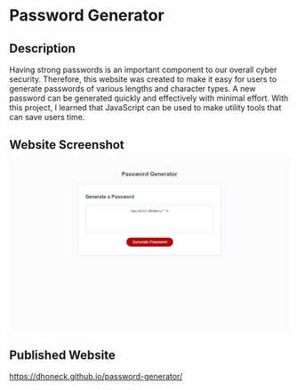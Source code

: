 # Password Generator

## Description
Having strong passwords is an important component to our overall cyber security. Therefore, this website was created to make it easy for users to generate passwords of various lengths and character types. A new password can be generated quickly and effectively with minimal effort. With this project, I learned that JavaScript can be used to make utility tools that can save users time.

## Website Screenshot

![Password Generator Website Screenshot](./assets/images/password-generator-screenshot.png)

## Published Website

https://dhoneck.github.io/password-generator/